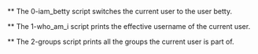 ** The 0-iam_betty script switches the current user to the user betty.

** The 1-who_am_i script prints the effective username of the current user.

** The 2-groups script prints all the groups the current user is part of.


